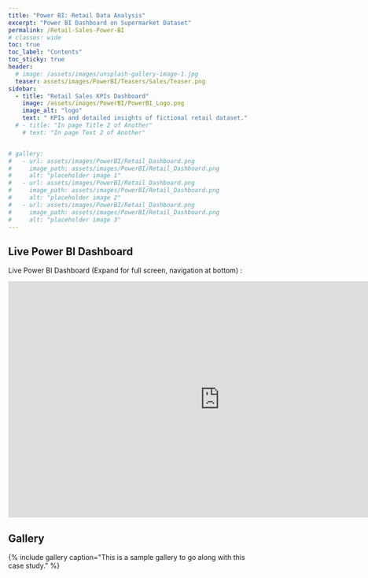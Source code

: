 ```yaml
---
title: "Power BI: Retail Data Analysis"
excerpt: "Power BI Dashboard on Supermarket Dataset"
permalink: /Retail-Sales-Power-BI
# classes: wide
toc: true
toc_label: "Contents"
toc_sticky: true
header:
  # image: /assets/images/unsplash-gallery-image-1.jpg
  teaser: assets/images/PowerBI/Teasers/Sales/Teaser.png
sidebar:
  - title: "Retail Sales KPIs Dashboard"
    image: /assets/images/PowerBI/PowerBI_Logo.png
    image_alt: "logo"
    text: " KPIs and detailed insights of fictional retail dataset."
  # - title: "In page Title 2 of Another"
    # text: "In page Text 2 of Another"


# gallery:
#   - url: assets/images/PowerBI/Retail_Dashboard.png
#     image_path: assets/images/PowerBI/Retail_Dashboard.png
#     alt: "placeholder image 1"
#   - url: assets/images/PowerBI/Retail_Dashboard.png
#     image_path: assets/images/PowerBI/Retail_Dashboard.png
#     alt: "placeholder image 2"
#   - url: assets/images/PowerBI/Retail_Dashboard.png
#     image_path: assets/images/PowerBI/Retail_Dashboard.png
#     alt: "placeholder image 3"
---
```


## Live Power BI Dashboard

Live Power BI Dashboard (Expand for full screen, navigation at bottom) :
<iframe title="E-commerce Case Study" width="860" height="480" src="https://app.powerbi.com/view?r=eyJrIjoiZDA1ZTljYTItMjdkMy00YmY3LWI1ZGUtN2EwM2IwZTg3ZWVhIiwidCI6ImRmODY3OWNkLWE4MGUtNDVkOC05OWFjLWM4M2VkN2ZmOTVhMCJ9" frameborder="0" allowFullScreen="true"></iframe>

## Gallery

{% include gallery caption="This is a sample gallery to go along with this case study." %}
